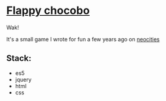 # [Flappy chocobo](https://github.com/domi7777/mini-games/tree/master/flappy-chocobo)
Wak!

It's a small game I wrote for fun a few years ago on [neocities](https://dot.neocities.org/games/flap.html)

## Stack:
- es5
- jquery
- html
- css


